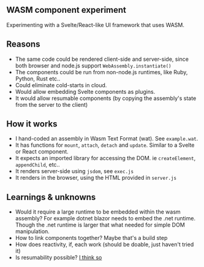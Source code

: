 WASM component experiment
-------------------------

Experimenting with a Svelte/React-like UI framework that uses WASM.

## Reasons

- The same code could be rendered client-side and server-side, since both browser and node.js support `WebAssembly.instantiate()`
- The components could be run from non-node.js runtimes, like Ruby, Python, Rust etc..
- Could eliminate cold-starts in cloud.
- Would allow embedding Svelte components as plugins.
- It would allow resumable components (by copying the assembly's state from the server to the client)

## How it works

- I hand-coded an assembly in Wasm Text Format (wat). See `example.wat`.
- It has functions for `mount`, `attach`, `detach` and `update`. Similar to a Svelte or React component.
- It expects an imported library for accessing the DOM. ie `createElement`, `appendChild`, etc..
- It renders server-side using `jsdom`, see `exec.js`
- It renders in the browser, using the HTML provided in `server.js`

## Learnings & unknowns

- Would it require a large runtime to be embedded within the wasm assembly? For example dotnet blazor needs to embed the .net runtime. Though the .net runtime is larger that what needed for simple DOM manipulation.
- How to link components together? Maybe that's a build step
- How does reactivity, if, each work (should be doable, just haven't tried it)
- Is resumability possible? [I think so](https://github.com/joshnuss/wasm-resumability-experiment)
